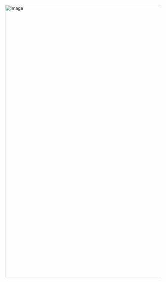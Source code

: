 <img width="1914" height="881" alt="image" src="https://github.com/user-attachments/assets/674ed6f6-fc92-4ea5-b517-4ef0fd98342a" />
